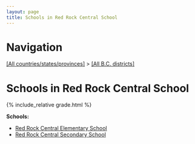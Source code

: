 ```yaml
---
layout: page
title: Schools in Red Rock Central School
---
```

# Navigation

[[All countries/states/provinces]](../..) > [[All B.C. districts]](..)

# Schools in Red Rock Central School

{% include_relative grade.html %}

**Schools:**

- [Red Rock Central Elementary School](Red_Rock_Central_Elementary_School.md)
- [Red Rock Central Secondary School](Red_Rock_Central_Secondary_School.md)
